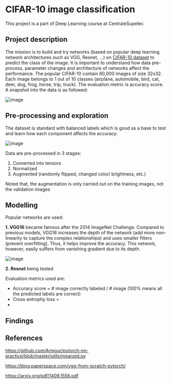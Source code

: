# CIFAR-10 image classification

This project is a part of Deep Learning course at CentraleSupelec

## Project description
The mission is to build and try networks (based on popular deep learning network architectures such as VGG, Resnet, ...) on [CIFAR-10 dataset](https://www.cs.toronto.edu/~kriz/cifar.html) to predict the class of the image. It is important to understand how data pre-process, parameter changes and architecture of networks affect the performance. The popular CIFAR-10 contain 60,000 images of size 32x32. Each image belongs to 1 out of 10 classes (airplane, automobile, bird, cat, deer, dog, frog, horse, trip, truck). The evaluation metric is accuracy score. A snapshot into the data is as followed:

![image](https://user-images.githubusercontent.com/85484281/215329375-80e3122b-967f-4f5b-a5a7-8a7625d220e1.png)

## Pre-processing and exploration
The dataset is standard with balanced labels which is good as a base to test and learn how each component affects the accuracy:

![image](https://user-images.githubusercontent.com/85484281/215471791-abcc1671-1fdf-431f-9344-e4861137c560.png)

Data are pre-processed in 3 stages:
1. Converted into tensors
2. Normalized
3. Augmented (randomly flipped, changed color/ brightness, etc.)

Noted that, the augmentation is only carried out on the training images, not the validation images

## Modelling
Popular networks are used:

**1. VGG16** became famous after the 2014 ImageNet Challenge. Compared to previous models, VGG16 increases the depth of the network (add more non-linearity to capture the complex relationships) and uses smaller filters (prevent overfitting). Thus, it helps improve the accuracy. This network, however, easily suffers from vanishing gradient due to its depth.

![image](https://user-images.githubusercontent.com/85484281/215480905-4738d0be-8e4a-433d-a02f-147d7565b218.png)

**2. Resnet** being tested

Evaluation metrics used are:
- Accuracy score = # image correctly labeled / # image (100% means all the predicted labels are correct)
- Cross entrophy loss = 
-
## Findings

## References
https://github.com/Armour/pytorch-nn-practice/blob/master/utils/meanstd.py

https://blog.paperspace.com/vgg-from-scratch-pytorch/

https://arxiv.org/pdf/1409.1556.pdf
